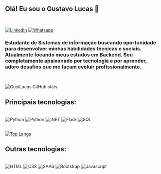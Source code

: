 ## Olá! Eu sou o Gustavo Lucas 🐉

<br/>

[![LinkedIn](https://img.shields.io/badge/LinkedIn-0077B5?style=for-the-badge&logo=linkedin&logoColor=white)](https://www.linkedin.com/in/gustavo-lucas-dos-santos-7a179a226/)
[![Whatsapp](https://img.shields.io/badge/WhatsApp-25D366?style=for-the-badge&logo=whatsapp&logoColor=white)](https://wa.me/5511981537107)

### Estudante de Sistemas de informação buscando oportunidade para desenvolver minhas habilidades técnicas e sociais. Atualmente focando meus estudos em Backend. Sou completamente apaixonado por tecnologia e por aprender, adoro desafios que me façam evoluir profissionalmente.

<br/>

![GustLucas GitHub stats](https://github-readme-stats.vercel.app/api?username=GustLucas&show_icons=true&theme=transparent)

## Principais tecnologias:

<div style="display: inline_block"><br/>
    <img align='center' alt='Python' src=https://img.shields.io/badge/C%23-239120?style=for-the-badge&logo=c-sharp&logoColor=white>
    <img align='center' alt='Python' src=https://img.shields.io/badge/Python-14354C?style=for-the-badge&logo=python&logoColor=white>
    <img align='center' alt='.NET' src=https://img.shields.io/badge/.NET-5C2D91?style=for-the-badge&logo=.net&logoColor=white>
    <img align='center' alt='Flask' src=https://img.shields.io/badge/Flask-000000?style=for-the-badge&logo=flask&logoColor=white>
    <img align='center' alt='SQL' src=https://img.shields.io/badge/MySQL-00000F?style=for-the-badge&logo=mysql&logoColor=white>
    
</div></br>

[![Top Langs](https://github-readme-stats.vercel.app/api/top-langs/?username=GustLucas&layout=compact&langs_count=10&theme=transparent&bg_color=00000000)](https://github.com/anuraghazra/github-readme-stats)


## Outras tecnologias:

<div style='display: inline_block'><br/>
<img align='center' alt='HTML' src=https://img.shields.io/badge/HTML-239120?style=for-the-badge&logo=html5&logoColor=white>
<img align='center' alt='CSS' src=https://img.shields.io/badge/CSS-239120?&style=for-the-badge&logo=css3&logoColor=white>
<img align='center' alt='SAAS' src=https://img.shields.io/badge/Sass-CC6699?style=for-the-badge&logo=sass&logoColor=white>
<img align='center' alt='Bootstrap' src=https://img.shields.io/badge/Bootstrap-563D7C?style=for-the-badge&logo=bootstrap&logoColor=white>
<img align='center' alt='Javascript' src=https://img.shields.io/badge/JavaScript-F7DF1E?style=for-the-badge&logo=javascript&logoColor=black>
</div>
    
